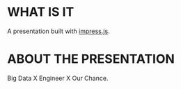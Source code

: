 WHAT IS IT
============

A presentation built with [impress.js](http://github.com/bartaz/impress.js/).

ABOUT THE PRESENTATION
============
Big Data X Engineer X Our Chance.
